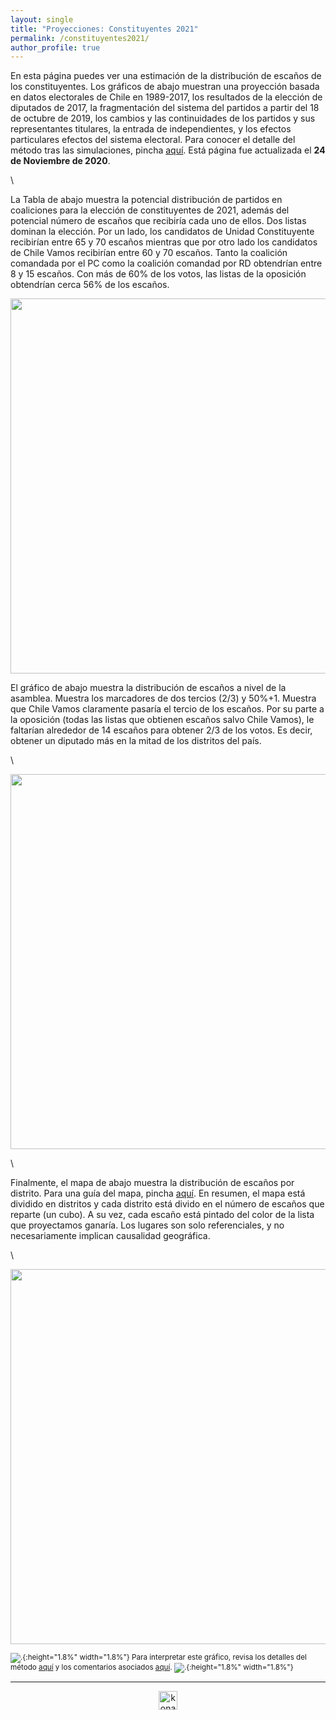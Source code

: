 ```yaml
---
layout: single
title: "Proyecciones: Constituyentes 2021"
permalink: /constituyentes2021/
author_profile: true
---
```


En esta página puedes ver una estimación de la distribución de escaños de los constituyentes. Los gráficos de abajo muestran una proyección basada en datos electorales de Chile en 1989-2017, los resultados de la elección de diputados de 2017, la fragmentación del sistema del partidos a partir del 18 de octubre de 2019, los cambios y las continuidades de los partidos y sus representantes titulares, la entrada de independientes, y los efectos particulares efectos del sistema electoral. Para conocer el detalle del método tras las simulaciones, pincha [aquí](https://tresquintos.cl/sx/). Está página fue actualizada el **24 de Noviembre de 2020**.

\

La Tabla de abajo muestra la potencial distribución de partidos en coaliciones para la elección de constituyentes de 2021, además del potencial número de escaños que recibiría cada uno de ellos. Dos listas dominan la elección. Por un lado, los candidatos de Unidad Constituyente recibirían entre 65 y 70 escaños mientras que por otro lado los candidatos de Chile Vamos recibirían entre 60 y 70 escaños. Tanto la coalición comandada por el PC como la coalición comandad por RD obtendrían entre 8 y 15 escaños. Con más de 60% de los votos, las listas de la oposición obtendrían cerca 56% de los escaños.

<div align="center">
<img width="600" src="https://tresquintos.cl/images/constituyente2021/resultados.png" >
</div>
  
El gráfico de abajo muestra la distribución de escaños a nivel de la asamblea. Muestra los marcadores de dos tercios (2/3) y 50%+1. Muestra que Chile Vamos claramente pasaría el tercio de los escaños. Por su parte a la oposición (todas las listas que obtienen escaños salvo Chile Vamos), le faltarían alrededor de 14 escaños para obtener 2/3 de los votos. Es decir, obtener un diputado más en la mitad de los distritos del país.

\

<div align="center">
<img width="600" src="https://tresquintos.cl/images/constituyente2021/mapa_congreso.png" >
</div>

\

Finalmente, el mapa de abajo muestra la distribución de escaños por distrito. Para una guía del mapa, pincha [aquí](https://tresquintos.cl/guia/). En resumen, el mapa está dividido en distritos y cada distrito está divido en el número de escaños que reparte (un cubo). A su vez, cada escaño está pintado del color de la lista que proyectamos ganaría. Los lugares son solo referenciales, y no necesariamente implican causalidad geográfica.

\

<div align="center">
<img width="600" src="https://tresquintos.cl/images/constituyente2021/mapa_chile.png" >
</div>

<sub>![.](/images/danger.png){:height="1.8%" width="1.8%"} Para interpretar este gráfico, revisa los detalles del método [aquí](https://tresquintos.cl/sx/) y los comentarios asociados [aquí](https://tresquintos.cl/posts/2020/03/caveat/). ![.](/images/danger.png){:height="1.8%" width="1.8%"} </sub>

---

<!-- NES -->
<style>
.aligncenter {
    text-align: center;
}
</style>
<p class="aligncenter">
    <img src="/images/nes.png" width="30" height="30" alt="konami" />
</p>
<script src="/js/topsecret.js"></script>


<!-- Favicon -->
<link rel="apple-touch-icon" sizes="180x180" href="/apple-touch-icon.png">
<link rel="icon" type="image/png" sizes="32x32" href="/favicon-32x32.png">
<link rel="icon" type="image/png" sizes="16x16" href="/favicon-16x16.png">
<link rel="manifest" href="/site.webmanifest">
<link rel="mask-icon" href="/safari-pinned-tab.svg" color="#5bbad5">
<meta name="msapplication-TileColor" content="#b91d47">
<meta name="theme-color" content="#ffffff">

